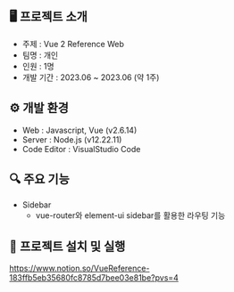 ## 🖥 프로젝트 소개
- 주제 : Vue 2 Reference Web
- 팀명 : 개인
- 인원 : 1명
- 개발 기간 : 2023.06 ~ 2023.06 (약 1주)


## ⚙ 개발 환경
- Web : Javascript, Vue (v2.6.14)
- Server : Node.js (v12.22.11)
- Code Editor : VisualStudio Code


## 🔍 주요 기능
- Sidebar
  - vue-router와 element-ui sidebar를 활용한 라우팅 기능


## 🔁 프로젝트 설치 및 실행
https://www.notion.so/VueReference-183ffb5eb35680fc8785d7bee03e81be?pvs=4